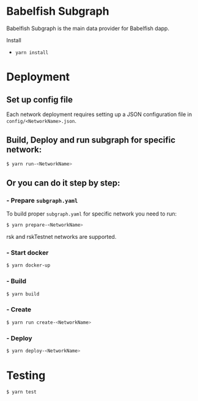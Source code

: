 # Babelfish Subgraph

Babelfish Subgraph is the main data provider for Babelfish dapp.

Install

- `yarn install`

# Deployment

## Set up config file

Each network deployment requires setting up a JSON configuration file in `config/<NetworkName>.json`.

## Build, Deploy and run subgraph for specific network:

```bash
$ yarn run-<NetworkName>
```

## Or you can do it step by step:

### - Prepare `subgraph.yaml`

To build proper `subgraph.yaml` for specific network you need to run:

```bash
$ yarn prepare-<NetworkName>
```

rsk and rskTestnet networks are supported.

### - Start docker

```bash
$ yarn docker-up
```

### - Build

```bash
$ yarn build
```

### - Create

```bash
$ yarn run create-<NetworkName>
```

### - Deploy

```bash
$ yarn deploy-<NetworkName>
```

# Testing

```bash
$ yarn test
```
